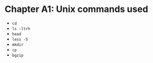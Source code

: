 # Chapter A1: Unix commands used

* `cd`
* `ls -ltrh`
* `head`
* `less -S`
* `mkdir`
* `cp`
* `bgzip`